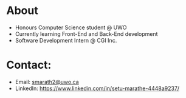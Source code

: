 # About
- Honours Computer Science student @ UWO
- Currently learning Front-End and Back-End development
- Software Development Intern @ CGI Inc.

# Contact: 
- Email: smarath2@uwo.ca
- LinkedIn: https://www.linkedin.com/in/setu-marathe-4448a9237/
